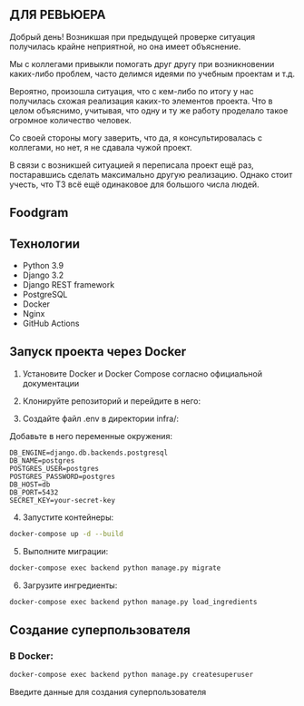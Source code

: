 ## ДЛЯ РЕВЬЮЕРА
Добрый день! 
Возникшая при предыдущей проверке ситуация получилась крайне неприятной, но она имеет объяснение.

Мы с коллегами привыкли помогать друг другу при возникновении каких-либо проблем, часто делимся идеями по учебным проектам и т.д.

Вероятно, произошла ситуация, что с кем-либо по итогу у нас получилась схожая реализация каких-то элементов проекта. Что в целом объяснимо, учитывая, что одну и ту же работу проделало такое огромное количество человек.

Со своей стороны могу заверить, что да, я консультировалась с коллегами, но нет, я не сдавала чужой проект.

В связи с возникшей ситуацией я переписала проект ещё раз, постаравшись сделать максимально другую реализацию. Однако стоит учесть, что ТЗ всё ещё одинаковое для большого числа людей.


## Foodgram

## Технологии
- Python 3.9
- Django 3.2
- Django REST framework
- PostgreSQL
- Docker
- Nginx
- GitHub Actions



## Запуск проекта через Docker 

1. Установите Docker и Docker Compose согласно официальной документации

2. Клонируйте репозиторий и перейдите в него:

3. Создайте файл .env в директории infra/:

Добавьте в него переменные окружения:
```
DB_ENGINE=django.db.backends.postgresql
DB_NAME=postgres
POSTGRES_USER=postgres
POSTGRES_PASSWORD=postgres
DB_HOST=db
DB_PORT=5432
SECRET_KEY=your-secret-key
```

4. Запустите контейнеры:
```bash
docker-compose up -d --build
```

5. Выполните миграции:
```bash
docker-compose exec backend python manage.py migrate
```

6. Загрузите ингредиенты:
```bash
docker-compose exec backend python manage.py load_ingredients
```

## Создание суперпользователя

### В Docker:
```bash
docker-compose exec backend python manage.py createsuperuser
```

Введите данные для создания суперпользователя



